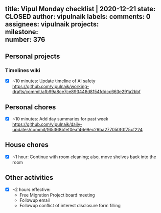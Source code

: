 title:	Vipul Monday checklist | 2020-12-21
state:	CLOSED
author:	vipulnaik
labels:	
comments:	0
assignees:	vipulnaik
projects:	
milestone:	
number:	376
--
## Personal projects

### Timelines wiki

- [x] ~10 minutes: Update timeline of AI safety https://github.com/vipulnaik/working-drafts/commit/afb99a8ce7ce893448d8154fddcc663e291a2bbf

## Personal chores

- [x] ~10 minutes: Add day summaries for past week https://github.com/vipulnaik/daily-updates/commit/f65368bfef0eaf46e9ec26ba277050f0f75cf224

## House chores

- [x] ~1 hour: Continue with room cleaning; also, move shelves back into the room

## Other activities

- [x] ~2 hours effective:
  - Free Migration Project board meeting
  - Followup email
  - Followup conflict of interest disclosure form filling
